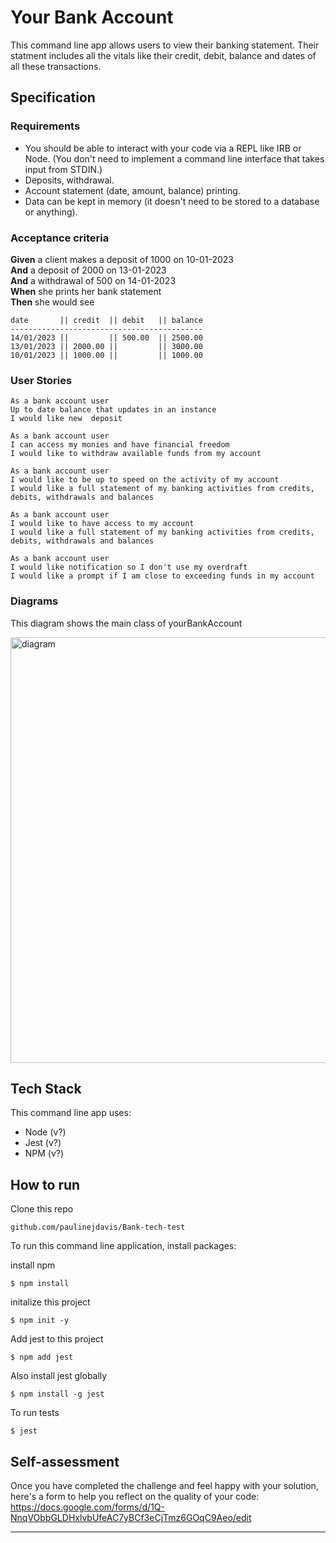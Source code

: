 # Your Bank Account

This command line app allows users to view their banking statement. Their statment includes all the vitals like their credit, debit, balance and dates of all these transactions.

## Specification

### Requirements

* You should be able to interact with your code via a REPL like IRB or Node.  (You don't need to implement a command line interface that takes input from STDIN.)
* Deposits, withdrawal.
* Account statement (date, amount, balance) printing.
* Data can be kept in memory (it doesn't need to be stored to a database or anything).

### Acceptance criteria

**Given** a client makes a deposit of 1000 on 10-01-2023  
**And** a deposit of 2000 on 13-01-2023  
**And** a withdrawal of 500 on 14-01-2023  
**When** she prints her bank statement  
**Then** she would see

```
date       || credit  || debit   || balance
-------------------------------------------
14/01/2023 ||         || 500.00  || 2500.00
13/01/2023 || 2000.00 ||         || 3000.00
10/01/2023 || 1000.00 ||         || 1000.00
```

### User Stories

```
As a bank account user
Up to date balance that updates in an instance
I would like new  deposit
```

```
As a bank account user
I can access my monies and have financial freedom
I would like to withdraw available funds from my account
```

```
As a bank account user
I would like to be up to speed on the activity of my account
I would like a full statement of my banking activities from credits, debits, withdrawals and balances
```
```
As a bank account user
I would like to have access to my account
I would like a full statement of my banking activities from credits, debits, withdrawals and balances
```

```
As a bank account user
I would like notification so I don't use my overdraft
I would like a prompt if I am close to exceeding funds in my account
```



### Diagrams

This diagram shows the main class of yourBankAccount


<img width="681" alt="diagram" src="https://user-images.githubusercontent.com/111147520/201767591-9c7c9d63-6846-41f9-9f8c-eb6ff12f20d8.png">

## Tech Stack

This command line app uses:

* Node (v?)
* Jest (v?)
* NPM (v?)

## How to run

Clone this repo

```
github.com/paulinejdavis/Bank-tech-test
```

To run this command line application, install packages:

install npm
```
$ npm install
```
initalize this project

```
$ npm init -y
```
Add jest to this project
```
$ npm add jest
```
Also install jest globally
```
$ npm install -g jest
```
To run tests
```
$ jest
```

## Self-assessment

Once you have completed the challenge and feel happy with your solution, here's a form to help you reflect on the quality of your code: https://docs.google.com/forms/d/1Q-NnqVObbGLDHxlvbUfeAC7yBCf3eCjTmz6GOqC9Aeo/edit

<!-- BEGIN GENERATED SECTION DO NOT EDIT -->

---


<!-- END GENERATED SECTION DO NOT EDIT -->
